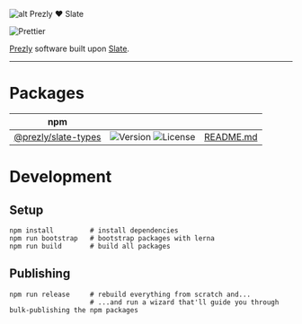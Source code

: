 ![alt Prezly ❤️ Slate](https://cdn.uc.assets.prezly.com/b9c8de97-cc75-4780-baa0-c9d9ac4c7c09/prezly-slate.png)

![Prettier](https://github.com/prezly/slate/workflows/Prettier/badge.svg)

[Prezly](https://www.prezly.com/) software built upon [Slate](http://slatejs.org/).

---

# Packages

| npm                                                                      |                                                                                                                           |                                             |
| ------------------------------------------------------------------------ | ------------------------------------------------------------------------------------------------------------------------- | ------------------------------------------- |
| [@prezly/slate-types](https://www.npmjs.com/package/@prezly/slate-types) | ![Version](https://img.shields.io/npm/v/@prezly/slate-types) ![License](https://img.shields.io/npm/l/@prezly/slate-types) | [README.md](packages/slate-types/README.md) |

# Development

## Setup

```Shell
npm install         # install dependencies
npm run bootstrap   # bootstrap packages with lerna
npm run build       # build all packages
```

## Publishing

```Shell
npm run release     # rebuild everything from scratch and...
                    # ...and run a wizard that'll guide you through bulk-publishing the npm packages
```
